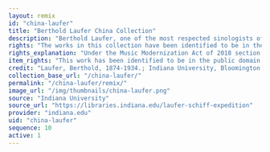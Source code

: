 ```yaml
---
layout: remix
id: "china-laufer"
title: "Berthold Laufer China Collection"
description: "Berthold Laufer, one of the most respected sinologists of the early 20th century, recorded a wide array of Chinese folk music, Beijing opera, and music to accompany dramas and shadow plays. The Archives of Traditional Music at Indiana University holds 400 phonograph cylinders made between 1901 and 1902 throughout China, along with accompanying notes, translations, and references."
rights: "The works in this collection have been identified to be in the public domain and are free to use and reuse without restriction. You can copy, modify, distribute and perform the works, even for commercial purposes, all without asking permission. Attribution is recommended but not required."
rights_explanation: "Under the Music Modernization Act of 2018 section 1401, all sound recordings published before January 1, 1923 will entered the public domain on January 1, 2022. The sound recordings in this collection were created between 1901 and 1902, thus are in the public domain."
item_rights: "This work has been identified to be in the public domain and is free to use and reuse without restriction. You can copy, modify, distribute and perform the work, even for commercial purposes, all without asking permission. Attribution is recommended but not required."
credit: "Laufer, Berthold, 1874-1934.; Indiana University, Bloomington. Archives of Traditional Music.; American Museum of Natural History.; Jacob H. Schiff Chinese Expedition (1901-1904)"
collection_base_url: "/china-laufer/"
permalink: "/china-laufer/remix/"
image_url: "/img/thumbnails/china-laufer.png"
source: "Indiana University"
source_url: "https://libraries.indiana.edu/laufer-schiff-expedition"
provider: "indiana.edu"
uid: "china-laufer"
sequence: 10
active: 1
---
```

